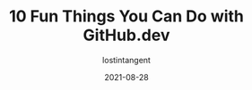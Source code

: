 ---
author: lostintangent
date: 2021-08-28
publisher: thepracticaldev
tags:
  - github
target_url: https://dev.to/lostintangent/10-awesome-things-you-can-do-with-github-dev-5fm7
title: 10 Fun Things You Can Do with GitHub.dev
---